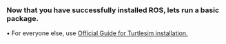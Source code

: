 ### Now that you have successfully installed ROS, lets run a basic package.

•	For everyone else, use [Official Guide for Turtlesim installation.](http://wiki.ros.org/turtlesim)
